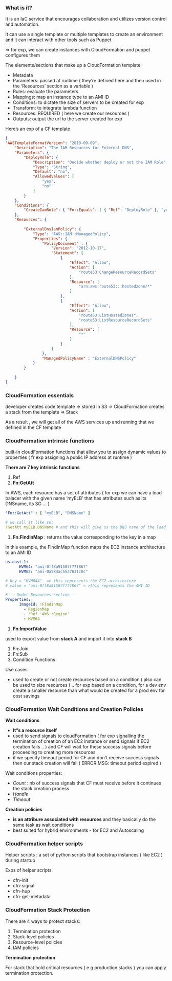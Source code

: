 ### What is it?

It is an IaC service that encourages collaboration and utilizes version control and automation. 

It can use a single template or multiple templates to create an environment and it can interact with other tools such as Puppet 

⇒ for exp, we can create instances with CloudFormation and puppet configures them 

The elements/sections that make up a CloudFormation template:

- Metadata
- Parameters: passed at runtime ( they’re defined here and then used in the ‘Resources’ section as a variable )
- Rules: evaluate the parameters
- Mappings: map an instance type to an AMI ID
- Conditions: to dictate the size of servers to be created for exp
- Transform: to integrate lambda function
- Resources: REQUIRED ( here we create our resources )
- Outputs: output the url to the server created for exp

Here’s an exp of a CF template 

```json
{
"AWSTemplateFormatVersion": "2010-09-09",
    "Description": "The IAM Resources for External DNS",
    "Parameters": {
        "DeployRole": {
            "Description": "Decide whether deploy or not the IAM Role",
            "Type": "String",
            "Default": "no",
            "AllowedValues": [
                "yes",
                "no"
            ]
        }
    },
    "Conditions": {
        "CreateIamRole": { "Fn::Equals": [ { "Ref": "DeployRole" }, "yes"] }
    },
    "Resources": {
        
        "ExternalDnsIamPolicy": {
            "Type": "AWS::IAM::ManagedPolicy",
            "Properties": {
                "PolicyDocument" : {
                    "Version": "2012-10-17",
                    "Statement": [
                        {
                            "Effect": "Allow",
                            "Action": [
                                "route53:ChangeResourceRecordSets"
                            ],
                            "Resource": [
                                "arn:aws:route53:::hostedzone/*"
                            ]
                        },
                        {
                            "Effect": "Allow",
                            "Action": [
                                "route53:ListHostedZones",
                                "route53:ListResourceRecordSets"
                            ],
                            "Resource": [
                                "*"
                            ]
                        }
                    ]
                },
                "ManagedPolicyName" : "ExternalDNSPolicy"
            }
        }
        
    }
}
```

### CloudFormation essentials

developer creates code template  ⇒ stored in S3 ⇒ CloudFormation creates a stack from the template ⇒ Stack 

As a result , we will get all of the AWS services up and running that we defined in the CF template

### CloudFormation intrinsic functions

built-in cloudFormation functions that allow you to assign dynamic values to properties ( fr exp assigning a public IP address at runtime ) 

**There are 7 key intrinsic functions**

1. Ref
2. **Fn:GetAtt**

In AWS, each resource has a set of attributes ( for exp we can have a load balacer with the given name ‘myELB’ that has attributes such as its DNSname, its SG … ) 

```yaml
"Fn::GetAtt" : [ "myELB", "DNSName" ]

# we call it like so:
!GetAtt myELB.DNSName # and this will give us the DNS name of the load balancer 
```

1. **Fn:FindInMap** : returns the value corresponding to the key in a map 

In this example, the FindInMap function maps the EC2 instance architecture to an AMI ID  

```yaml
us-east-1: 
      HVM64: "ami-0ff8a91507f77f867"
      HVMG2: "ami-0a584ac55a7631c0c"

# key = "HVM644"  => this represents the EC2 architecture 
# value = "ami-0ff8a91507f77f867" = >this represents the AMI ID 

# -- Under Resources section -- 
Properties: 
      ImageId: !FindInMap
        - RegionMap
        - !Ref 'AWS::Region'
        - HVM64

```

1. **Fn:ImportValue**

used to export value from **stack A** and import it into **stack B**

1. Fn:Join 
2. Fn:Sub
3. Condition Functions 

Use cases:

- used to create or not create resources based on a condition ( also can be used to size resources ) .. for exp based on a condition, for a dev env create a smaller resource than what would be created for a prod env for cost savings

 

### CloudFormation Wait Conditions and Creation Policies

**Wait conditions**

- **It”s a resource itself**
- used to send signals to cloudFormation ( for exp signalling the termination of creation of an EC2 instance or send signals if EC2 creation fails .. ) and CF will wait for these success signals before proceeding to creating more resources
- if we specify timeout period for CF and don’t receive success signals then our stack creation will fail ( ERROR MSG: timeout period expired )

Wait conditions properties:

- *Count* : nb of success signals that CF must receive before it continues the stack creation process
- *Handle*
- *Timeout*

**Creation policies** 

- **is an attribure associated with resources** and they basically do the same task as wait conditions
- best suited for hybrid environments - for EC2 and Autoscaling

### CloudFormation helper scripts

Helper scripts : a set of python scripts that bootstrap instances ( like EC2 ) during startup 

Exps of helper scripts:

- cfn-init
- cfn-signal
- cfn-hup
- cfn-get-metadata

### CloudFormation Stack Protection

There are 4 ways to protect stacks:

1. Termination protection 
2. Stack-level policies 
3. Resource-level policies 
4. IAM policies 

**Termination protection**

For stack that hold critical resources ( e.g production stacks ) you can apply termination protection.